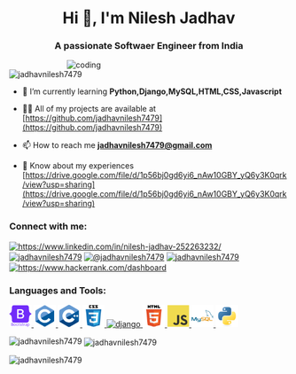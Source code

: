 <h1 align="center">Hi 👋, I'm Nilesh Jadhav</h1>
<h3 align="center">A passionate Softwaer Engineer from India</h3>
<img align="right" alt="coding" width="400" src="https://camo.githubusercontent.com/19db51af5f90f1b152bc0b9078f5fe97053955be5074f03f17019c70345bdcdb/68747470733a2f2f6d69726f2e6d656469756d2e636f6d2f6d61782f313336302f302a37513379765349765f7430696f4a2d5a2e676966">
<p align="left"> <img src="https://komarev.com/ghpvc/?username=jadhavnilesh7479&label=Profile%20views&color=0e75b6&style=flat" alt="jadhavnilesh7479" /> </p>

- 🌱 I’m currently learning **Python,Django,MySQL,HTML,CSS,Javascript**

- 👨‍💻 All of my projects are available at [https://github.com/jadhavnilesh7479](https://github.com/jadhavnilesh7479)

- 📫 How to reach me **jadhavnilesh7479@gmail.com**

- 📄 Know about my experiences [https://drive.google.com/file/d/1p56bj0gd6yi6_nAw10GBY_yQ6y3K0qrk/view?usp=sharing](https://drive.google.com/file/d/1p56bj0gd6yi6_nAw10GBY_yQ6y3K0qrk/view?usp=sharing)

<h3 align="left">Connect with me:</h3>
<p align="left">
<a href="https://www.linkedin.com/in/nilesh-jadhav-252263232/" target="blank"><img align="center" src="https://raw.githubusercontent.com/rahuldkjain/github-profile-readme-generator/master/src/images/icons/Social/linked-in-alt.svg" alt="https://www.linkedin.com/in/nilesh-jadhav-252263232/" height="30" width="40" /></a>
<a href="https://instagram.com/jadhavnilesh7479" target="blank"><img align="center" src="https://raw.githubusercontent.com/rahuldkjain/github-profile-readme-generator/master/src/images/icons/Social/instagram.svg" alt="jadhavnilesh7479" height="30" width="40" /></a>
<a href="https://www.hackerrank.com/profile/jadhavnilesh7479" target="blank"><img align="center" src="https://raw.githubusercontent.com/rahuldkjain/github-profile-readme-generator/master/src/images/icons/Social/hackerrank.svg" alt="@jadhavnilesh7479" height="30" width="40" /></a>
<a href="https://www.leetcode.com/jadhavnilesh7479" target="blank"><img align="center" src="https://raw.githubusercontent.com/rahuldkjain/github-profile-readme-generator/master/src/images/icons/Social/leet-code.svg" alt="jadhavnilesh7479" height="30" width="40" /></a>
<a href="https://www.hackerearth.com/https://www.hackerrank.com/dashboard" target="blank"><img align="center" src="https://raw.githubusercontent.com/rahuldkjain/github-profile-readme-generator/master/src/images/icons/Social/hackerearth.svg" alt="https://www.hackerrank.com/dashboard" height="30" width="40" /></a>
</p>

<h3 align="left">Languages and Tools:</h3>
<p align="left"> <a href="https://getbootstrap.com" target="_blank" rel="noreferrer"> <img src="https://raw.githubusercontent.com/devicons/devicon/master/icons/bootstrap/bootstrap-plain-wordmark.svg" alt="bootstrap" width="40" height="40"/> </a> <a href="https://www.cprogramming.com/" target="_blank" rel="noreferrer"> <img src="https://raw.githubusercontent.com/devicons/devicon/master/icons/c/c-original.svg" alt="c" width="40" height="40"/> </a> <a href="https://www.w3schools.com/cpp/" target="_blank" rel="noreferrer"> <img src="https://raw.githubusercontent.com/devicons/devicon/master/icons/cplusplus/cplusplus-original.svg" alt="cplusplus" width="40" height="40"/> </a> <a href="https://www.w3schools.com/css/" target="_blank" rel="noreferrer"> <img src="https://raw.githubusercontent.com/devicons/devicon/master/icons/css3/css3-original-wordmark.svg" alt="css3" width="40" height="40"/> </a> <a href="https://www.djangoproject.com/" target="_blank" rel="noreferrer"> <img src="https://cdn.worldvectorlogo.com/logos/django.svg" alt="django" width="40" height="40"/> </a> <a href="https://www.w3.org/html/" target="_blank" rel="noreferrer"> <img src="https://raw.githubusercontent.com/devicons/devicon/master/icons/html5/html5-original-wordmark.svg" alt="html5" width="40" height="40"/> </a> <a href="https://developer.mozilla.org/en-US/docs/Web/JavaScript" target="_blank" rel="noreferrer"> <img src="https://raw.githubusercontent.com/devicons/devicon/master/icons/javascript/javascript-original.svg" alt="javascript" width="40" height="40"/> </a> <a href="https://www.mysql.com/" target="_blank" rel="noreferrer"> <img src="https://raw.githubusercontent.com/devicons/devicon/master/icons/mysql/mysql-original-wordmark.svg" alt="mysql" width="40" height="40"/> </a> <a href="https://www.python.org" target="_blank" rel="noreferrer"> <img src="https://raw.githubusercontent.com/devicons/devicon/master/icons/python/python-original.svg" alt="python" width="40" height="40"/> </a> </p>

<p><img align="left" src="https://github-readme-stats.vercel.app/api/top-langs?username=jadhavnilesh7479&show_icons=true&locale=en&layout=compact" alt="jadhavnilesh7479" /></p>

<p>&nbsp;<img align="center" src="https://github-readme-stats.vercel.app/api?username=jadhavnilesh7479&show_icons=true&locale=en" alt="jadhavnilesh7479" /></p>

<p><img align="center" src="https://github-readme-streak-stats.herokuapp.com/?user=jadhavnilesh7479&" alt="jadhavnilesh7479" /></p>
